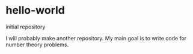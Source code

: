 # hello-world
initial repository

I will probably make another repository. My main goal is to write code for number theory problems.
